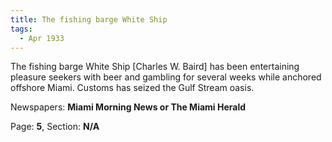 ```yaml
---  
title: The fishing barge White Ship  
tags:  
  - Apr 1933  
---  
```

  
The fishing barge White Ship [Charles W. Baird] has been entertaining pleasure seekers with beer and gambling for several weeks while anchored offshore Miami. Customs has seized the Gulf Stream oasis.  
  
Newspapers: **Miami Morning News or The Miami Herald**  
  
Page: **5**, Section: **N/A** 
